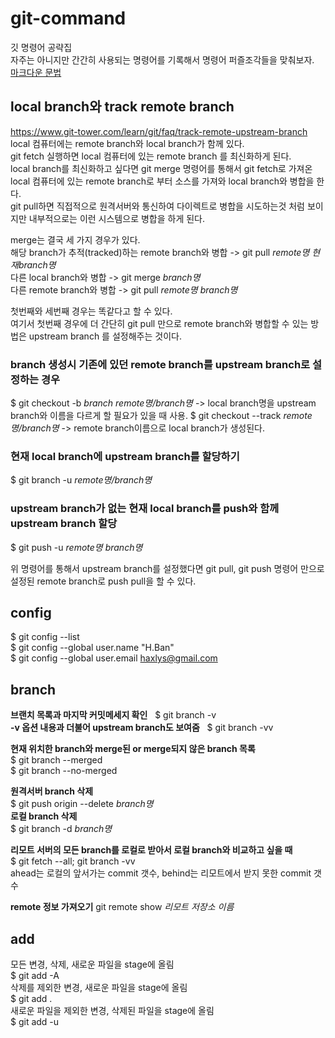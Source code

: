 # git-command
깃 명령어 공략집  
자주는 아니지만 간간히 사용되는 명령어를 기록해서 명령어 퍼즐조각들을 맞춰보자.  
[마크다운 문법](https://gist.github.com/ihoneymon/652be052a0727ad59601)  

## local branch와 track remote branch
https://www.git-tower.com/learn/git/faq/track-remote-upstream-branch  
local 컴퓨터에는 remote branch와 local branch가 함께 있다.  
git fetch 실행하면 local 컴퓨터에 있는 remote branch 를 최신화하게 된다.  
local branch를 최신화하고 싶다면 git merge 명령어를 통해서 git fetch로 가져온 local 컴퓨터에 있는 remote branch로 부터 소스를 가져와 local branch와 병합을 한다.  
git pull하면 직접적으로 원격서버와 통신하여 다이렉트로 병합을 시도하는것 처럼 보이지만 내부적으로는 이런 시스템으로 병합을 하게 된다.  

merge는 결국 세 가지 경우가 있다.  
해당 branch가 추적(tracked)하는 remote branch와 병합 -> git pull *remote명 현재branch명*  
다른 local branch와 병합 -> git merge *branch명*  
다른 remote branch와 병합 -> git pull *remote명 branch명*  

첫번째와 세번째 경우는 똑같다고 할 수 있다.  
여기서 첫번째 경우에 더 간단히 git pull 만으로 remote branch와 병합할 수 있는 방법은 upstream branch 를 설정해주는 것이다. 

### branch 생성시 기존에 있던 remote branch를 upstream branch로 설정하는 경우
$ git checkout -b *branch remote명/branch명* -> local branch명을 upstream branch와 이름을 다르게 할 필요가 있을 때 사용.
$ git checkout --track *remote명/branch명* -> remote branch이름으로 local branch가 생성된다.
### 현재 local branch에 upstream branch를 할당하기
$ git branch -u *remote명/branch명*  
### upstream branch가 없는 현재 local branch를 push와 함께 upstream branch 할당
$ git push -u *remote명 branch명*  

위 명령어를 통해서 upstream branch를 설정했다면 git pull, git push 명령어 만으로 설정된 remote branch로 push pull을 할 수 있다.

## config
$ git config --list  
$ git config --global user.name "H.Ban"  
$ git config --global user.email haxlys@gmail.com

## branch
**브랜치 목록과 마지막 커밋메세지 확인**  
$ git branch -v  
**-v 옵션 내용과 더불어 upstream branch도 보여줌**  
$ git branch -vv  

**현재 위치한 branch와 merge된 or merge되지 않은 branch 목록**  
$ git branch --merged  
$ git branch --no-merged

**원격서버 branch 삭제**  
$ git push origin --delete *branch명*    
**로컬 branch 삭제**  
$ git branch -d *branch명*  

**리모트 서버의 모든 branch를 로컬로 받아서 로컬 branch와 비교하고 싶을 때**  
$ git fetch --all; git branch -vv  
ahead는 로컬의 앞서가는 commit 갯수, behind는 리모트에서 받지 못한 commit 갯수  

**remote 정보 가져오기**
git remote show *리모트 저장소 이름*

## add
모든 변경, 삭제, 새로운 파일을 stage에 올림  
$ git add -A  
삭제를 제외한 변경, 새로운 파일을 stage에 올림  
$ git add .   
새로운 파일을 제외한 변경, 삭제된 파일을 stage에 올림  
$ git add -u
